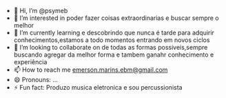 - 👋 Hi, I’m @psymeb
- 👀 I’m interested in poder fazer coisas extraordinarias e buscar sempre o melhor
- 🌱 I’m currently learning e descobrindo que nunca é tarde para adquirir conhecimentos,estamos a todo momentos entrando em novos ciclos
- 💞️ I’m looking to collaborate on de todas as formas possiveis,sempre buscando agregar da melhor forma e tambem ganahr conhecimento e experiência
- 📫 How to reach me emerson.marins.ebm@gmail.com
- 😄 Pronouns: ...
- ⚡ Fun fact: Produzo musica eletronica e sou percussionista

<!---
psymeb/psymeb is a ✨ special ✨ repository because its `README.md` (this file) appears on your GitHub profile.
You can click the Preview link to take a look at your changes.
--->
